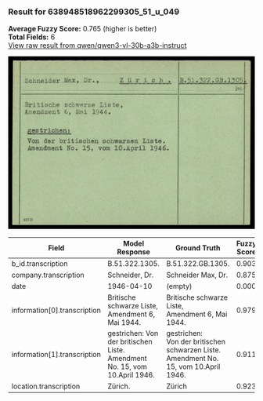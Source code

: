 ### Result for 638948518962299305_51_u_049
**Average Fuzzy Score:** 0.765 (higher is better)<br>
**Total Fields:** 6<br>
[View raw result from qwen/qwen3-vl-30b-a3b-instruct](https://github.com/RISE-UNIBAS/humanities_data_benchmark/blob/main/results/2025-10-24/T0334/request_T0334_638948518962299305_51_u_049.json)

<img src="https://github.com/RISE-UNIBAS/humanities_data_benchmark/blob/main/benchmarks/blacklist/images/638948518962299305_51_u_049.jpg?raw=true" alt="638948518962299305_51_u_049" width="600px">

| Field | Model Response | Ground Truth | Fuzzy Score | Match |
|-------|----------------|--------------|-------------|-------|
| b_id.transcription | B.51.322.1305. | B.51.322.GB.1305. | 0.903 | ❌ |
| company.transcription | Schneider, Dr. | Schneider Max, Dr. | 0.875 | ❌ |
| date | 1946-04-10 | (empty) | 0.000 | ❌ |
| information[0].transcription | Britische schwarze Liste, Amendment 6, Mai 1944. | Britische schwarze Liste,<br>Amendment 6, Mai 1944. | 0.979 | ✅ |
| information[1].transcription | gestrichen: Von der britischen Liste. Amendment No. 15, vom 10.April 1946. | gestrichen:<br>Von der britischen schwarzen Liste.<br>Amendment No. 15, vom 10.April 1946. | 0.911 | ❌ |
| location.transcription | Zürich. | Zürich | 0.923 | ✅ |
